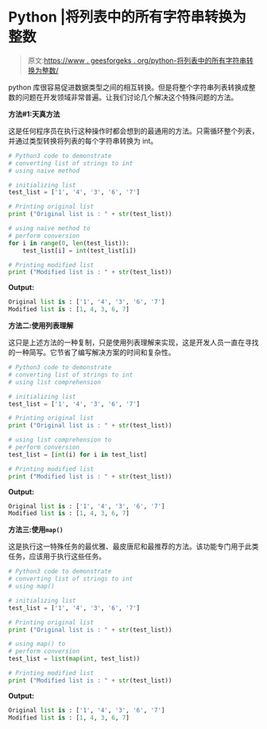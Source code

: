 # Python |将列表中的所有字符串转换为整数

> 原文:[https://www . geesforgeks . org/python-将列表中的所有字符串转换为整数/](https://www.geeksforgeeks.org/python-converting-all-strings-in-list-to-integers/)

python 库很容易促进数据类型之间的相互转换。但是将整个字符串列表转换成整数的问题在开发领域非常普遍。让我们讨论几个解决这个特殊问题的方法。

**方法#1:天真方法**

这是任何程序员在执行这种操作时都会想到的最通用的方法。只需循环整个列表，并通过类型转换将列表的每个字符串转换为 int。

```py
# Python3 code to demonstrate 
# converting list of strings to int
# using naive method 

# initializing list 
test_list = ['1', '4', '3', '6', '7']

# Printing original list
print ("Original list is : " + str(test_list))

# using naive method to
# perform conversion
for i in range(0, len(test_list)):
    test_list[i] = int(test_list[i])

# Printing modified list 
print ("Modified list is : " + str(test_list))
```

**Output:**

```py
Original list is : ['1', '4', '3', '6', '7']
Modified list is : [1, 4, 3, 6, 7]

```

**方法二:使用列表理解**

这只是上述方法的一种复制，只是使用列表理解来实现，这是开发人员一直在寻找的一种简写。它节省了编写解决方案的时间和复杂性。

```py
# Python3 code to demonstrate 
# converting list of strings to int
# using list comprehension

# initializing list 
test_list = ['1', '4', '3', '6', '7']

# Printing original list
print ("Original list is : " + str(test_list))

# using list comprehension to
# perform conversion
test_list = [int(i) for i in test_list]

# Printing modified list 
print ("Modified list is : " + str(test_list))
```

**Output:**

```py
Original list is : ['1', '4', '3', '6', '7']
Modified list is : [1, 4, 3, 6, 7]

```

**方法三:使用`map()`**

这是执行这一特殊任务的最优雅、最皮唐尼和最推荐的方法。该功能专门用于此类任务，应该用于执行这些任务。

```py
# Python3 code to demonstrate 
# converting list of strings to int
# using map()

# initializing list 
test_list = ['1', '4', '3', '6', '7']

# Printing original list
print ("Original list is : " + str(test_list))

# using map() to
# perform conversion
test_list = list(map(int, test_list))

# Printing modified list 
print ("Modified list is : " + str(test_list))
```

**Output:**

```py
Original list is : ['1', '4', '3', '6', '7']
Modified list is : [1, 4, 3, 6, 7]

```
